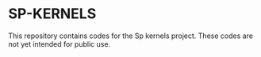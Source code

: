 # SP-KERNELS
This repository contains codes for the Sp kernels project.
These codes are not yet intended for public use.
